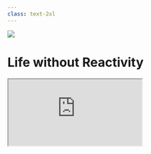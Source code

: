 ```yaml
---
class: text-2xl
---
```

<img src="images/bar-03.png" class="absolute top-0 left-0" />

# Life without Reactivity

<iframe src="https://playground.solidjs.com/anonymous/a8c95761-f40e-46ef-95dc-0d14d4a7d043" class="w-full h-sm" />